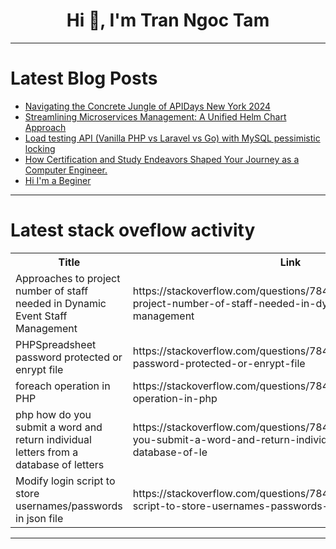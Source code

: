 <h1 align="center">Hi 👋, I'm Tran Ngoc Tam</h1>

---

# Latest Blog Posts 
<!-- BLOG-POST-LIST:START -->
- [Navigating the Concrete Jungle of APIDays New York 2024](https://dev.to/getambassador2024/navigating-the-concrete-jungle-of-apidays-new-york-2024-3g79)
- [Streamlining Microservices Management: A Unified Helm Chart Approach](https://dev.to/calinflorescu/streamlining-microservices-management-a-unified-helm-chart-approach-59g7)
- [Load testing API &lpar;Vanilla PHP vs Laravel vs Go&rpar; with MySQL pessimistic locking](https://dev.to/dkelxldk/load-testing-api-vanilla-php-vs-laravel-vs-go-with-mysql-pessimistic-locking-ppn)
- [How Certification and Study Endeavors Shaped Your Journey as a Computer Engineer.](https://dev.to/imarnav/how-certification-and-study-endeavors-shaped-your-journey-as-a-computer-engineer-27b2)
- [Hi I&#39;m a Beginer](https://dev.to/nakhqin/hi-im-a-beginer-1i0l)
<!-- BLOG-POST-LIST:END -->

---

# Latest stack oveflow activity
<table>
  <tr><th>Title</th><th>Link</th></tr>
  <!-- STACKOVERFLOW:START --><tr><td>Approaches to project number of staff needed in Dynamic Event Staff Management</td><td>https://stackoverflow.com/questions/78440359/approaches-to-project-number-of-staff-needed-in-dynamic-event-staff-management</td></tr><tr><td>PHPSpreadsheet password protected or enrypt file</td><td>https://stackoverflow.com/questions/78440164/phpspreadsheet-password-protected-or-enrypt-file</td></tr><tr><td>foreach operation in PHP</td><td>https://stackoverflow.com/questions/78440131/foreach-operation-in-php</td></tr><tr><td>php how do you submit a word and return individual letters from a database of letters</td><td>https://stackoverflow.com/questions/78440103/php-how-do-you-submit-a-word-and-return-individual-letters-from-a-database-of-le</td></tr><tr><td>Modify login script to store usernames/passwords in json file</td><td>https://stackoverflow.com/questions/78439933/modify-login-script-to-store-usernames-passwords-in-json-file</td></tr><!-- STACKOVERFLOW:END -->
</table>

---


